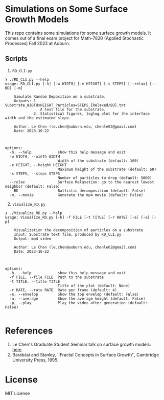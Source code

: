 # Simulations on Some Surface Growth Models
This repo contains some simulations for some surface growth models. It comes out of a final exam project for Math-7820 (Applied Stochastic Processes) Fall 2023 at Auburn.

## Scripts
1. `RD_CLI.py`

```shell
❯ ./RD_CLI.py --help
usage: RD_CLI.py [-h] [-w WIDTH] [-e HEIGHT] [-s STEPS] [--relax] [--BD] [-m]

    Simulate Random Deposition on a substrate.
    Outputs: 1. Substrate_WIDTHxHEIGHT_Particles=STEPS_[Relaxed/BD].txt
                A text file for the substrate.
             2. Statistical figures, loglog plot for the interface width and the estimated slope.

    Author: Le Chen (le.chen@auburn.edu, chenle02@gmail.com)
    Date: 2023-10-22



options:
  -h, --help            show this help message and exit
  -w WIDTH, --width WIDTH
                        Width of the substrate (default: 100)
  -e HEIGHT, --height HEIGHT
                        Maximum height of the substrate (default: 60)
  -s STEPS, --steps STEPS
                        Number of particles to drop (default: 5000)
  --relax               Surface Relaxation: go to the nearest lowest neighbor (default: False)
  --BD                  Ballistic decomposition (default: False)
  -m, --movie           Generate the mp4 movie (default: False)
```
2. `Visualize_RD.py`
```
❯ ./Visualize_RD.py --help
usage: Visualize_RD.py [-h] -f FILE [-t TITLE] [-r RATE] [-e] [-a] [-p]

    Visualization the decomposition of particles on a substrate
    Input: Substrate text file, produced by RD_CLI.py
    Output: mp4 video

    Author: Le Chen (le.chen@auburn.edu, chenle02@gmail.com)
    Date: 2023-10-22



options:
  -h, --help            show this help message and exit
  -f FILE, --file FILE  Path to the substrate
  -t TITLE, --title TITLE
                        Title of the plot (default: None)
  -r RATE, --rate RATE  Rate per frame (default: 4)
  -e, --envelop         Show the top envelop (default: False)
  -a, --average         Show the average height (default: False)
  -p, --play            Play the video after generation (default: False)


```
# References
1. Le Chen's Graduate Student Seminar talk on surface growth models: [here](https://github.com/chenle02/Graduate_Student_Seminars_by_Le_Chen/blob/main/2023-11-01/readme.md).
2. Barabási and Stanley, ''Fractal Concepts in Surface Growth'', Cambridge University Press, 1995.

# License
MIT License
